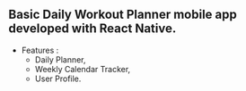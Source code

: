 ## Basic Daily Workout Planner mobile app developed with React Native.
 
 
* Features :
   * Daily Planner,
   * Weekly Calendar Tracker,
   * User Profile.
